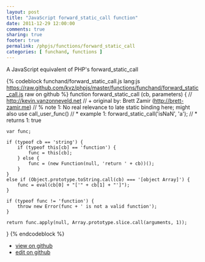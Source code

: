 ```yaml
---
layout: post
title: "JavaScript forward_static_call function"
date: 2011-12-29 12:00:00
comments: true
sharing: true
footer: true
permalink: /phpjs/functions/forward_static_call
categories: [ funchand, functions ]
---
```

A JavaScript equivalent of PHP's forward_static_call
<!-- more -->
{% codeblock funchand/forward_static_call.js lang:js https://raw.github.com/kvz/phpjs/master/functions/funchand/forward_static_call.js raw on github %}
function forward_static_call (cb, parameters) {
    // http://kevin.vanzonneveld.net
    // +   original by: Brett Zamir (http://brett-zamir.me)
    // %          note 1: No real relevance to late static binding here; might also use call_user_func()
    // *     example 1: forward_static_call('isNaN', 'a');
    // *     returns 1: true

    var func;

    if (typeof cb == 'string') {
        if (typeof this[cb] == 'function') {
            func = this[cb];
        } else {
            func = (new Function(null, 'return ' + cb))();
        }
    }
    else if (Object.prototype.toString.call(cb) === '[object Array]') {
        func = eval(cb[0] + "['" + cb[1] + "']");
    }

    if (typeof func != 'function') {
        throw new Error(func + ' is not a valid function');
    }

    return func.apply(null, Array.prototype.slice.call(arguments, 1));
}
{% endcodeblock %}
<ul>
 <li><a href="https://github.com/kvz/phpjs/blob/master/functions/funchand/forward_static_call.js">view on github</a></li>
 <li><a href="https://github.com/kvz/phpjs/edit/master/functions/funchand/forward_static_call.js">edit on github</a></li>
</ul>
